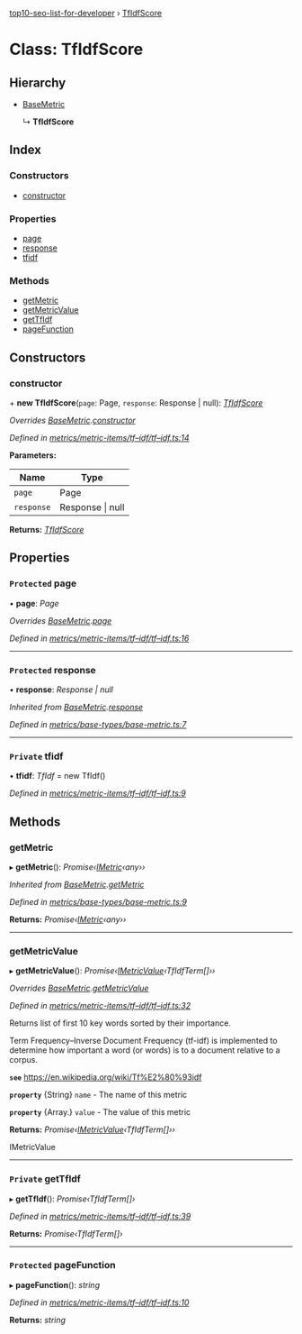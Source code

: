 [top10-seo-list-for-developer](../README.md) › [TfIdfScore](tfidfscore.md)

# Class: TfIdfScore

## Hierarchy

* [BaseMetric](basemetric.md)

  ↳ **TfIdfScore**

## Index

### Constructors

* [constructor](tfidfscore.md#constructor)

### Properties

* [page](tfidfscore.md#protected-page)
* [response](tfidfscore.md#protected-response)
* [tfidf](tfidfscore.md#private-tfidf)

### Methods

* [getMetric](tfidfscore.md#getmetric)
* [getMetricValue](tfidfscore.md#getmetricvalue)
* [getTfIdf](tfidfscore.md#private-gettfidf)
* [pageFunction](tfidfscore.md#protected-pagefunction)

## Constructors

###  constructor

\+ **new TfIdfScore**(`page`: Page, `response`: Response | null): *[TfIdfScore](tfidfscore.md)*

*Overrides [BaseMetric](basemetric.md).[constructor](basemetric.md#constructor)*

*Defined in [metrics/metric-items/tf–idf/tf–idf.ts:14](https://github.com/deepcrawl/top10-seo-list-for-developer/blob/3d51198/src/metrics/metric-items/tf–idf/tf–idf.ts#L14)*

**Parameters:**

Name | Type |
------ | ------ |
`page` | Page |
`response` | Response &#124; null |

**Returns:** *[TfIdfScore](tfidfscore.md)*

## Properties

### `Protected` page

• **page**: *Page*

*Overrides [BaseMetric](basemetric.md).[page](basemetric.md#protected-page)*

*Defined in [metrics/metric-items/tf–idf/tf–idf.ts:16](https://github.com/deepcrawl/top10-seo-list-for-developer/blob/3d51198/src/metrics/metric-items/tf–idf/tf–idf.ts#L16)*

___

### `Protected` response

• **response**: *Response | null*

*Inherited from [BaseMetric](basemetric.md).[response](basemetric.md#protected-response)*

*Defined in [metrics/base-types/base-metric.ts:7](https://github.com/deepcrawl/top10-seo-list-for-developer/blob/3d51198/src/metrics/base-types/base-metric.ts#L7)*

___

### `Private` tfidf

• **tfidf**: *TfIdf* =  new TfIdf()

*Defined in [metrics/metric-items/tf–idf/tf–idf.ts:9](https://github.com/deepcrawl/top10-seo-list-for-developer/blob/3d51198/src/metrics/metric-items/tf–idf/tf–idf.ts#L9)*

## Methods

###  getMetric

▸ **getMetric**(): *Promise‹[IMetric](../interfaces/imetric.md)‹any››*

*Inherited from [BaseMetric](basemetric.md).[getMetric](basemetric.md#getmetric)*

*Defined in [metrics/base-types/base-metric.ts:9](https://github.com/deepcrawl/top10-seo-list-for-developer/blob/3d51198/src/metrics/base-types/base-metric.ts#L9)*

**Returns:** *Promise‹[IMetric](../interfaces/imetric.md)‹any››*

___

###  getMetricValue

▸ **getMetricValue**(): *Promise‹[IMetricValue](../interfaces/imetricvalue.md)‹TfIdfTerm[]››*

*Overrides [BaseMetric](basemetric.md).[getMetricValue](basemetric.md#abstract-getmetricvalue)*

*Defined in [metrics/metric-items/tf–idf/tf–idf.ts:32](https://github.com/deepcrawl/top10-seo-list-for-developer/blob/3d51198/src/metrics/metric-items/tf–idf/tf–idf.ts#L32)*

Returns list of first 10 key words sorted by their importance.

Term Frequency–Inverse Document Frequency (tf-idf) is implemented to determine how important a word (or words) is to a document relative to a corpus.

**`see`** https://en.wikipedia.org/wiki/Tf%E2%80%93idf

**`property`** {String} `name` - The name of this metric

**`property`** {Array.<TfIdfTerm>} `value` - The value of this metric

**Returns:** *Promise‹[IMetricValue](../interfaces/imetricvalue.md)‹TfIdfTerm[]››*

IMetricValue

___

### `Private` getTfIdf

▸ **getTfIdf**(): *Promise‹TfIdfTerm[]›*

*Defined in [metrics/metric-items/tf–idf/tf–idf.ts:39](https://github.com/deepcrawl/top10-seo-list-for-developer/blob/3d51198/src/metrics/metric-items/tf–idf/tf–idf.ts#L39)*

**Returns:** *Promise‹TfIdfTerm[]›*

___

### `Protected` pageFunction

▸ **pageFunction**(): *string*

*Defined in [metrics/metric-items/tf–idf/tf–idf.ts:10](https://github.com/deepcrawl/top10-seo-list-for-developer/blob/3d51198/src/metrics/metric-items/tf–idf/tf–idf.ts#L10)*

**Returns:** *string*
